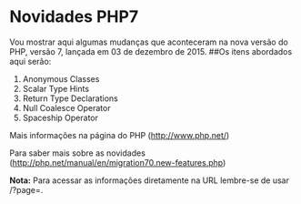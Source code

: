 # Novidades PHP7
Vou mostrar aqui algumas mudanças que aconteceram na nova versão do PHP, versão 7, lançada em 03 de dezembro de 2015. 
##Os itens abordados aqui serão:
1. Anonymous Classes
2. Scalar Type Hints
3. Return Type Declarations
4. Null Coalesce Operator
5. Spaceship Operator

Mais informações na página do PHP (http://www.php.net/)

Para saber mais sobre as novidades (http://php.net/manual/en/migration70.new-features.php)

**Nota:** Para acessar as informações diretamente na URL lembre-se de usar /?page=<nome da pasta>.




